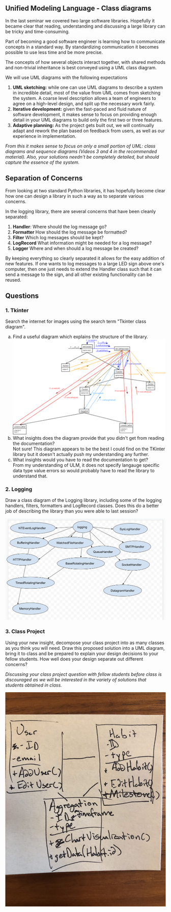 ## Unified Modeling Language - Class diagrams

In the last seminar we covered two large software libraries.  Hopefully it
became clear that reading, understanding and discussing a large library can be
tricky and time-consuming.

Part of becoming a good software engineer is learning how to communicate
concepts in a standard way.  By standardizing communication it becomes possible
to use less time and be more precise.

The concepts of how several objects interact together, with shared methods and
non-trivial inheritance is best conveyed using a UML class diagram.

We will use UML diagrams with the following expectations
1. **UML sketching:** while one can use UML diagrams to describe a system in
incredible detail, most of the value from UML comes from sketching the system.
A coarse level description allows a team of engineers to agree on a high-level
design, and split up the necessary work fairly.
2. **Iterative development:** given the fast-paced and fluid nature of software
development, it makes sense to focus on providing enough detail in your UML
diagrams to build only the first two or three features.
3. **Adaptive planning:** As the project gets built out, we will continually
adapt and rework the plan based on feedback from users, as well as our
experience in implementation.

*From this it makes sense to focus on only a small portion of UML: class diagrams
and sequence diagrams (Videos 3 and 4 in the recommended material).  Also, your
solutions needn't be completely detailed, but should capture the essence of the
system.*

## Separation of Concerns
From looking at two standard Python libraries, it has hopefully become clear how
one can design a library in such a way as to separate various concerns.

In the logging library, there are several concerns that have been cleanly
separated:
1. **Handler**: Where should the log message go?
2. **Formatter** How should the log message be formatted?
3. **Filter** Which log messages should be kept?
4. **LogRecord** What information might be needed for a log message?
5. **Logger** Where and when should a log message be created?

By keeping everything so clearly separated it allows for the easy addition of
new features.  If one wants to log messages to a large LED sign above one's
computer, then one just needs to extend the Handler class such that it can send
a message to the sign, and all other existing functionality can be reused.

## Questions

### 1. Tkinter
Search the internet for images using the search term "Tkinter class diagram".
<ol type="a">
<li>Find a useful diagram which explains the structure of the library.</li>
<img src="collab.png">
<li>What insights does the diagram provide that you didn't get from reading the
documentation?</li>
Not sure! This diagram appears to be the best I could find on the TKinter library but it doesn't actually push my understanding any further.
<li>What insights would you have to read the documentation to get?</li>
From my understanding of ULM, it does not specify langauge specific data type value errors so would probably have to read the library to understand that.
</ol>

### 2. Logging
Draw a class diagram of the Logging library, including some of the logging
handlers, filters, formatters and LogRecord classes. Does this do a better job
of describing the library than you were able to last session?

<img src="sc.png">

### 3. Class Project
Using your new insight, decompose your class project into as many classes as you
think you will need.  Draw this proposed solution into a UML diagram, bring it
to class and be prepared to explain your design decisions to your fellow
students.  How well does your design separate out different concerns?

*Discussing your class project question with fellow students before class is
discouraged as we will be interested in the variety of solutions that students
obtained in class.*

<img src="IMG_1133.jpg">
